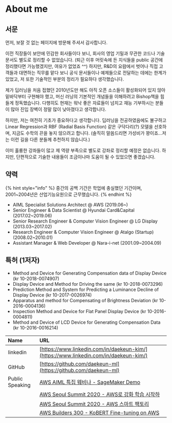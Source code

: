 # About me

## 서문

먼저, 보잘 것 없는 페이지에 방문해 주셔서 감사합니다.

이전 직장들이 보안에 민감한 회사들이다 보니, 회사의 영업 기밀과 무관한 코드나 기술 문서도 별도로 정리할 수 없었습니다. \(퇴근 이후 머릿속에 든 지식들을 public 공간에 정리했다면 가능했겠지만, 여유가 없었죠 ^^\) 하지만, R&D의 요람에서 벗어나 직접 고객들과 대면하는 직무를 맡다 보니 공식 문서들이나 예제들으로 전달하는 데에는 한계가 있었고, 저 또한 기술적인 부분의 정리가 필요하다 생각했습니다.

제가 딥러닝을 처음 접했던 2010년도만 해도 아직 오픈 소스들이 활성화되어 있지 않아 밑바닥부터 구현해야 했고, 머신 러닝의 기본적인 개념들을 이해하려고 Bishop책을 힘들게 정독했습니다. 다행히도 현재는 워낙 좋은 자료들이 넘치고 재능 기부하시는 분들이 많아 진입 장벽이 정말 많이 낮아졌다고 생각합니다. 

하지만, 저는 여전히 기초가 중요하다고 생각합니다. 딥러닝을 전공하였음에도 불구하고 Linear Regression과 RBF \(Radial Basis Function\) 같은 구닥다리\(?\) 모델을 선호하며, 지금도 수학의 끈을 놓지 않으려고 합니다. \(솔직히 말씀드리면 가성비가 꽝이죠...저는 이런 길을 다른 분들께 추천하지 않습니다.\)

이미 훌륭한 강좌들이 많고 제 역량 부족으로 별도로 강좌로 정리할 예정은 없습니다. 하지만, 단편적으로 기술한 내용들이 조금이나마 도움이 될 수 있었으면 좋겠습니다.

## 약력

{% hint style="info" %}
중간의 공백 기간은 학업에 충실했던 기간이며, 2001~2004년은 산업기능요원으로 근무했습니다.
{% endhint %}

* AIML Specialist Solutions Architect @ AWS \(2019.06~\)
* Senior Engineer & Data Scientist @ Hyundai Card&Capital \(2017.02~2019.06\)
* Senior Research Engineer & Computer Vision Engineer @ LG Display \(2013.03~2017.02\)
* Research Engineer & Computer Vision Engineer @ Atalgo \(Startup\) \(2008.02~2010.01\)
* Assistant Manager & Web Developer @ Nara-i-net \(2001.09~2004.09\)

## 특허 \(1저자\)

* Method and Device for Generating Compensation data of Display Device \(kr 10-2018-0074907\)
* Display Device and Method for Driving the same \(kr 10-2018-0073296\)
* Prediction Method and System for Predicting a Luminance Decline of Display Device \(kr 10-2017-0026974\)
* Apparatus and method for Compensating of Brightness Deviation \(kr 10-2016-0004136\)
* Inspection Method and Device for Flat Panel Display Device \(kr 10-2016-0004811\)
* Method and Device of LCD Device for Generating Compensation Data \(kr 10-2016-0016214\)



| Name | URL |
| :--- | :--- |
| linkedin | [https://www.linkedin.com/in/daekeun-kim/](https://www.linkedin.com/in/daekeun-kim/) |
| GitHub | [https://github.com/daekeun-ml](https://github.com/daekeun-ml) |
| Public Speaking | [AWS AIML 특집 웨비나 - SageMaker Demo](https://www.youtube.com/watch?v=miIVGlq6OUk) |
|  | [AWS Seoul Summit 2020 - AWS로 강화 학습 시작하](https://www.youtube.com/watch?v=eIz_rC7hEyE) |
|  | [AWS Seoul Summit 2020 - AWS 스마트 팩토리](https://www.youtube.com/watch?v=R0sMMphzOhw) |
|  | [AWS Builders 300 - KoBERT Fine-tuning on AWS](https://attendee.gotowebinar.com/recording/6067766376359184398) |






